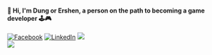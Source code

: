#### 👋 Hi, I'm Dung or Ershen, a person on the path to becoming a game developer 🕹️🎮
[![Facebook](https://img.shields.io/badge/Facebook-%231877F2.svg?logo=Facebook&logoColor=white)](https://facebook.com/https://www.facebook.com/profile.php?id=100005912176152) [![LinkedIn](https://img.shields.io/badge/LinkedIn-%230077B5.svg?logo=linkedin&logoColor=white)](https://linkedin.com/in/https://www.linkedin.com/in/d%C5%A9ng-nguy%E1%BB%85n-472340220/)
![](https://github-readme-stats.vercel.app/api?username=Ershen&theme=radical&hide_border=false&include_all_commits=false&count_private=true)<br/>
![](https://github-readme-streak-stats.herokuapp.com/?user=Ershen&theme=radical&hide_border=false)
